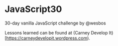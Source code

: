 # JavaScript30
30-day vanilla JavaScript challenge by @wesbos

Lessons learned can be found at (Carney Develop It)[https://carneydevelopit.wordpress.com).
